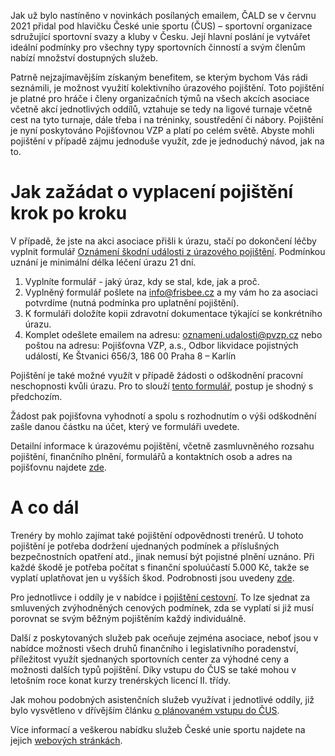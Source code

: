 Jak už bylo nastíněno v novinkách posílaných emailem, ČALD se v červnu 2021 přidal pod hlavičku České unie sportu (ČUS) – sportovní organizace sdružující sportovní svazy a kluby v Česku. Její hlavní poslání je vytvářet ideální podmínky pro všechny typy sportovních činností a svým členům nabízí množství dostupných služeb.

Patrně nejzajímavějším získaným benefitem, se kterým bychom Vás rádi seznámili, je možnost využití kolektivního úrazového pojištění. Toto pojištění je platné pro hráče i členy organizačních týmů na všech akcích asociace včetně akcí jednotlivých oddílů, vztahuje se tedy na ligové turnaje včetně cest na tyto turnaje, dále třeba i na tréninky, soustředění či nábory. Pojištění je nyní poskytováno Pojišťovnou VZP a platí po celém světě. Abyste mohli pojištění v případě zájmu jednoduše využít, zde je jednoduchý návod, jak na to.

# Jak zažádat o vyplacení pojištění krok po kroku

V případě, že jste na akci asociace přišli k úrazu, stačí po dokončení léčby vyplnit formulář [Oznámení škodní události z úrazového pojištění](https://www.cuscz.cz/files/3141MWR.pdf). Podmínkou uznání je minimální délka léčení úrazu 21 dní. 

1. Vyplníte formulář - jaký úraz, kdy se stal, kde, jak a proč. 
2. Vyplněný formulář pošlete na [info@frisbee.cz](mailto:info@frisbee.cz) a my vám ho za asociaci potvrdíme (nutná podmínka pro uplatnění pojištění). 
3. K formuláři doložíte kopii zdravotní dokumentace týkající se konkrétního úrazu. 
4. Komplet odešlete emailem na adresu: [oznameni.udalosti@pvzp.cz](mailto:oznameni.udalosti@pvzp.cz) nebo poštou na adresu: Pojišťovna VZP, a.s., Odbor likvidace pojistných událostí, Ke Štvanici 656/3, 186 00 Praha 8 – Karlín

Pojištění je také možné využít v případě žádosti o odškodnění pracovní neschopnosti kvůli úrazu. Pro to slouží [tento formulář](https://www.cuscz.cz/files/2416M2Z.pdf), postup je shodný s předchozím. 

Žádost pak pojišťovna vyhodnotí a spolu s rozhodnutím o výši odškodnění zašle danou částku na účet, který ve formuláři uvedete.

Detailní informace k úrazovému pojištění, včetně zasmluvněného rozsahu pojištění, finančního plnění, formulářů a kontaktních osob a adres na pojišťovnu najdete [zde](https://www.cuscz.cz/sluzby-servis/vzp-2019.html).

# A co dál

Trenéry by mohlo zajímat také pojištění odpovědnosti trenérů. U tohoto pojištění je potřeba dodržení ujednaných podmínek a příslušných bezpečnostních opatření atd., jinak nemusí být pojistné plnění uznáno. Při každé škodě je potřeba počítat s finanční spoluúčastí 5.000 Kč, takže se vyplatí uplatňovat jen u vyšších škod. Podrobnosti jsou uvedeny [zde](https://www.cuscz.cz/sluzby-servis/pojisteni-odpovednosti-treneru.html).

Pro jednotlivce i oddíly je v nabídce i [pojištění cestovní](https://www.cuscz.cz/sluzby-servis/cestovni-pojisteni.html). To lze sjednat za smluvených zvýhodněných cenových podmínek, zda se vyplatí si již musí porovnat se svým běžným pojištěním každý individuálně.

Další z poskytovaných služeb pak oceňuje zejména asociace, neboť jsou v nabídce možnosti všech druhů finančního i legislativního poradenství, příležitost využít sjednaných sportovních center za výhodné ceny a možnosti dalších typů pojištění. Díky vstupu do ČUS se také mohou v letošním roce konat kurzy trenérských licencí II. třídy.

Jak mohou podobných asistenčních služeb využívat i jednotlivé oddíly, již bylo vysvětleno v dřívějším článku [o plánovaném vstupu do ČUS](https://www.czechultimate.cz/2020/11/25/prihlaska-cus.html). 

Více informací a veškerou nabídku služeb České unie sportu najdete na jejich [webových stránkách](https://www.cuscz.cz/).
